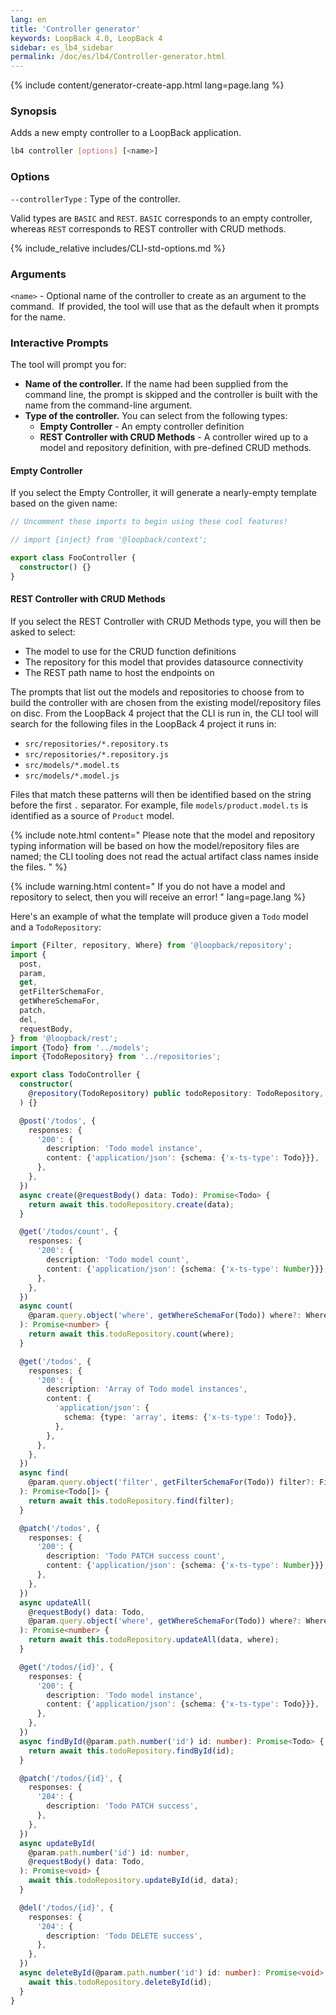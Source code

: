 ```yaml
---
lang: en
title: 'Controller generator'
keywords: LoopBack 4.0, LoopBack 4
sidebar: es_lb4_sidebar
permalink: /doc/es/lb4/Controller-generator.html
---
```


{% include content/generator-create-app.html lang=page.lang %}

### Synopsis

Adds a new empty controller to a LoopBack application.

```sh
lb4 controller [options] [<name>]
```

### Options

`--controllerType` : Type of the controller.

Valid types are `BASIC` and `REST`. `BASIC` corresponds to an empty controller,
whereas `REST` corresponds to REST controller with CRUD methods.

{% include_relative includes/CLI-std-options.md %}

### Arguments

`<name>` - Optional name of the controller to create as an argument to the
command.  If provided, the tool will use that as the default when it prompts for
the name.

### Interactive Prompts

The tool will prompt you for:

- **Name of the controller.** If the name had been supplied from the command
  line, the prompt is skipped and the controller is built with the name from the
  command-line argument.
- **Type of the controller.** You can select from the following types:
  - **Empty Controller** - An empty controller definition
  - **REST Controller with CRUD Methods** - A controller wired up to a model and
    repository definition, with pre-defined CRUD methods.

#### Empty Controller

If you select the Empty Controller, it will generate a nearly-empty template
based on the given name:

```ts
// Uncomment these imports to begin using these cool features!

// import {inject} from '@loopback/context';

export class FooController {
  constructor() {}
}
```

#### REST Controller with CRUD Methods

If you select the REST Controller with CRUD Methods type, you will then be asked
to select:

- The model to use for the CRUD function definitions
- The repository for this model that provides datasource connectivity
- The REST path name to host the endpoints on

The prompts that list out the models and repositories to choose from to build
the controller with are chosen from the existing model/repository files on disc.
From the LoopBack 4 project that the CLI is run in, the CLI tool will search for
the following files in the LoopBack 4 project it runs in:

- `src/repositories/*.repository.ts`
- `src/repositories/*.repository.js`
- `src/models/*.model.ts`
- `src/models/*.model.js`

Files that match these patterns will then be identified based on the string
before the first `.` separator. For example, file `models/product.model.ts` is
identified as a source of `Product` model.

{% include note.html content="
Please note that the model and repository typing information will be based on
how the model/repository files are named; the CLI tooling does not read the
actual artifact class names inside the files.
" %}

{% include warning.html content="
If you do not have a model and repository to select,
then you will receive an error!
" lang=page.lang %}

Here's an example of what the template will produce given a `Todo` model and a
`TodoRepository`:

```ts
import {Filter, repository, Where} from '@loopback/repository';
import {
  post,
  param,
  get,
  getFilterSchemaFor,
  getWhereSchemaFor,
  patch,
  del,
  requestBody,
} from '@loopback/rest';
import {Todo} from '../models';
import {TodoRepository} from '../repositories';

export class TodoController {
  constructor(
    @repository(TodoRepository) public todoRepository: TodoRepository,
  ) {}

  @post('/todos', {
    responses: {
      '200': {
        description: 'Todo model instance',
        content: {'application/json': {schema: {'x-ts-type': Todo}}},
      },
    },
  })
  async create(@requestBody() data: Todo): Promise<Todo> {
    return await this.todoRepository.create(data);
  }

  @get('/todos/count', {
    responses: {
      '200': {
        description: 'Todo model count',
        content: {'application/json': {schema: {'x-ts-type': Number}}},
      },
    },
  })
  async count(
    @param.query.object('where', getWhereSchemaFor(Todo)) where?: Where,
  ): Promise<number> {
    return await this.todoRepository.count(where);
  }

  @get('/todos', {
    responses: {
      '200': {
        description: 'Array of Todo model instances',
        content: {
          'application/json': {
            schema: {type: 'array', items: {'x-ts-type': Todo}},
          },
        },
      },
    },
  })
  async find(
    @param.query.object('filter', getFilterSchemaFor(Todo)) filter?: Filter,
  ): Promise<Todo[]> {
    return await this.todoRepository.find(filter);
  }

  @patch('/todos', {
    responses: {
      '200': {
        description: 'Todo PATCH success count',
        content: {'application/json': {schema: {'x-ts-type': Number}}},
      },
    },
  })
  async updateAll(
    @requestBody() data: Todo,
    @param.query.object('where', getWhereSchemaFor(Todo)) where?: Where,
  ): Promise<number> {
    return await this.todoRepository.updateAll(data, where);
  }

  @get('/todos/{id}', {
    responses: {
      '200': {
        description: 'Todo model instance',
        content: {'application/json': {schema: {'x-ts-type': Todo}}},
      },
    },
  })
  async findById(@param.path.number('id') id: number): Promise<Todo> {
    return await this.todoRepository.findById(id);
  }

  @patch('/todos/{id}', {
    responses: {
      '204': {
        description: 'Todo PATCH success',
      },
    },
  })
  async updateById(
    @param.path.number('id') id: number,
    @requestBody() data: Todo,
  ): Promise<void> {
    await this.todoRepository.updateById(id, data);
  }

  @del('/todos/{id}', {
    responses: {
      '204': {
        description: 'Todo DELETE success',
      },
    },
  })
  async deleteById(@param.path.number('id') id: number): Promise<void> {
    await this.todoRepository.deleteById(id);
  }
}
```
